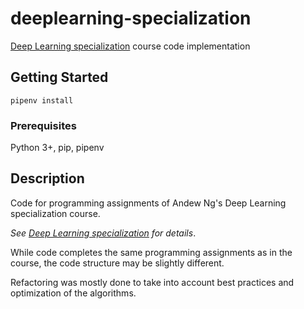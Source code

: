 # deeplearning-specialization

[Deep Learning specialization](https://www.coursera.org/specializations/deep-learning) course code implementation

## Getting Started

```
pipenv install
```

### Prerequisites

Python 3+, pip, pipenv

## Description
Code for programming assignments of Andew Ng's Deep Learning specialization course.

*See [Deep Learning specialization](https://www.coursera.org/specializations/deep-learning) for details*.

While code completes the same programming assignments as in the course, the code structure may be slightly different.

Refactoring was mostly done to take into account best practices and optimization of the algorithms.

